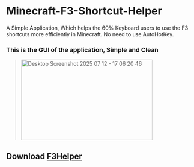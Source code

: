 # Minecraft-F3-Shortcut-Helper
A Simple Application, Which helps the 60% Keyboard users to use the F3 shortcuts more efficiently in Minecraft. No need to use AutoHotKey.

### This is the GUI of the application, Simple and Clean

> <img width="349" height="214" alt="Desktop Screenshot 2025 07 12 - 17 06 20 46" src="https://github.com/user-attachments/assets/c3685bb9-be9c-4a34-8e84-f847fa9a5624" />

## Download [F3Helper](https://github.com/HaxOrWot/F3-Shortcut-Helper/releases/tag/minecraft)
